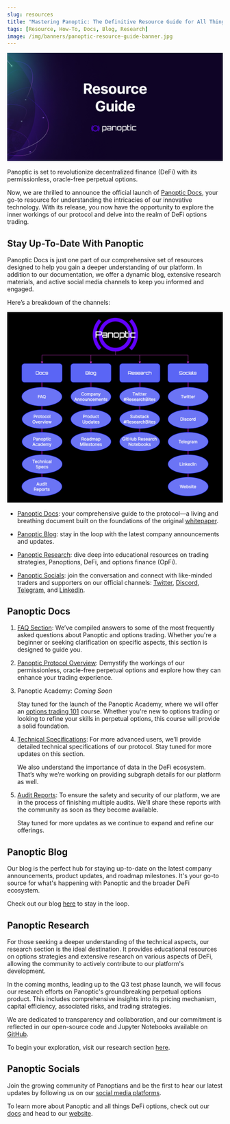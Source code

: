 ```yaml
---
slug: resources
title: "Mastering Panoptic: The Definitive Resource Guide for All Things Panoptic"
tags: [Resource, How-To, Docs, Blog, Research]
image: /img/banners/panoptic-resource-guide-banner.jpg
---
```


![panoptic-resource-guide-banner](./panoptic-resource-guide-banner.jpg)

Panoptic is set to revolutionize decentralized finance (DeFi) with its permissionless, oracle-free perpetual options.

Now, we are thrilled to announce the official launch of [Panoptic Docs](https://docs.panoptic.xyz/docs/intro), your go-to resource for understanding the intricacies of our innovative technology. With its release, you now have the opportunity to explore the inner workings of our protocol and delve into the realm of DeFi options trading.

<!--truncate-->

## Stay Up-To-Date With Panoptic

Panoptic Docs is just one part of our comprehensive set of resources designed to help you gain a deeper understanding of our platform. In addition to our documentation, we offer a dynamic blog, extensive research materials, and active social media channels to keep you informed and engaged.

Here’s a breakdown of the channels:

![panoptic-resource-guide](./panoptic-resource-guide.png)

- [Panoptic Docs](https://docs.panoptic.xyz): your comprehensive guide to the protocol—a living and breathing document built on the foundations of the original [whitepaper](https://paper.panoptic.xyz/).

- [Panoptic Blog](https://panoptic.xyz/blog): stay in the loop with the latest company announcements and updates.

- [Panoptic Research](https://panoptic.xyz/research): dive deep into educational resources on trading strategies, Panoptions, DeFi, and options finance (OpFi).

- [Panoptic Socials](https://links.panoptic.xyz/all): join the conversation and connect with like-minded traders and supporters on our official channels: [Twitter](https://twitter.com/panoptic_xyz), [Discord](https://discord.com/invite/7fE8SN9pRT), [Telegram](https://t.me/panoptic), and [LinkedIn](https://www.linkedin.com/company/panoptic-xyz).


## **Panoptic Docs**

1. [FAQ Section](https://docs.panoptic.xyz/docs/faq): We’ve compiled answers to some of the most frequently asked questions about Panoptic and options trading. Whether you're a beginner or seeking clarification on specific aspects, this section is designed to guide you.

2. [Panoptic Protocol Overview](https://docs.panoptic.xyz/docs/panoptic-protocol/overview): Demystify the workings of our permissionless, oracle-free perpetual options and explore how they can enhance your trading experience.

3. Panoptic Academy: *Coming Soon*

    Stay tuned for the launch of the Panoptic Academy, where we will offer an [options trading 101](https://docs.panoptic.xyz/docs/trading/basic-concepts) course. Whether you're new to options trading or looking to refine your skills in perpetual options, this course will provide a solid foundation.

4. [Technical Specifications](https://docs.panoptic.xyz/docs/developers/smart-contracts-overview): For more advanced users, we’ll provide detailed technical specifications of our protocol. Stay tuned for more updates on this section.

    We also understand the importance of data in the DeFi ecosystem. That’s why we’re working on providing subgraph details for our platform as well.

5. [Audit Reports](https://docs.panoptic.xyz/docs/security/audits): To ensure the safety and security of our platform, we are in the process of finishing multiple audits. We’ll share these reports with the community as soon as they become available.

    Stay tuned for more updates as we continue to expand and refine our offerings.

## Panoptic Blog

Our blog is the perfect hub for staying up-to-date on the latest company announcements, product updates, and roadmap milestones. It's your go-to source for what's happening with Panoptic and the broader DeFi ecosystem.

Check out our blog [here](https://panoptic.xyz/blog) to stay in the loop.

## Panoptic Research

For those seeking a deeper understanding of the technical aspects, our research section is the ideal destination. It provides educational resources on options strategies and extensive research on various aspects of DeFi, allowing the community to actively contribute to our platform's development.

In the coming months, leading up to the Q3 test phase launch, we will focus our research efforts on Panoptic's groundbreaking perpetual options product. This includes comprehensive insights into its pricing mechanism, capital efficiency, associated risks, and trading strategies.

We are dedicated to transparency and collaboration, and our commitment is reflected in our open-source code and Jupyter Notebooks available on [GitHub](https://github.com/panoptic-labs/research).

To begin your exploration, visit our research section [here](https://docs.panoptic.xyz/research).

## Panoptic Socials

Join the growing community of Panoptians and be the first to hear our latest updates by following us on our [social media platforms](https://links.panoptic.xyz/all).

To learn more about Panoptic and all things DeFi options, check out our [docs](https://panoptic.xyz/docs/intro) and head to our [website](https://panoptic.xyz).  
